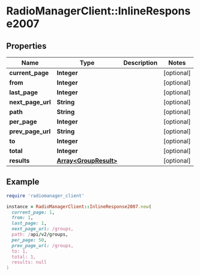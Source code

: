 # RadioManagerClient::InlineResponse2007

## Properties

| Name | Type | Description | Notes |
| ---- | ---- | ----------- | ----- |
| **current_page** | **Integer** |  | [optional] |
| **from** | **Integer** |  | [optional] |
| **last_page** | **Integer** |  | [optional] |
| **next_page_url** | **String** |  | [optional] |
| **path** | **String** |  | [optional] |
| **per_page** | **Integer** |  | [optional] |
| **prev_page_url** | **String** |  | [optional] |
| **to** | **Integer** |  | [optional] |
| **total** | **Integer** |  | [optional] |
| **results** | [**Array&lt;GroupResult&gt;**](GroupResult.md) |  | [optional] |

## Example

```ruby
require 'radiomanager_client'

instance = RadioManagerClient::InlineResponse2007.new(
  current_page: 1,
  from: 1,
  last_page: 1,
  next_page_url: /groups,
  path: /api/v2/groups,
  per_page: 50,
  prev_page_url: /groups,
  to: 1,
  total: 1,
  results: null
)
```

